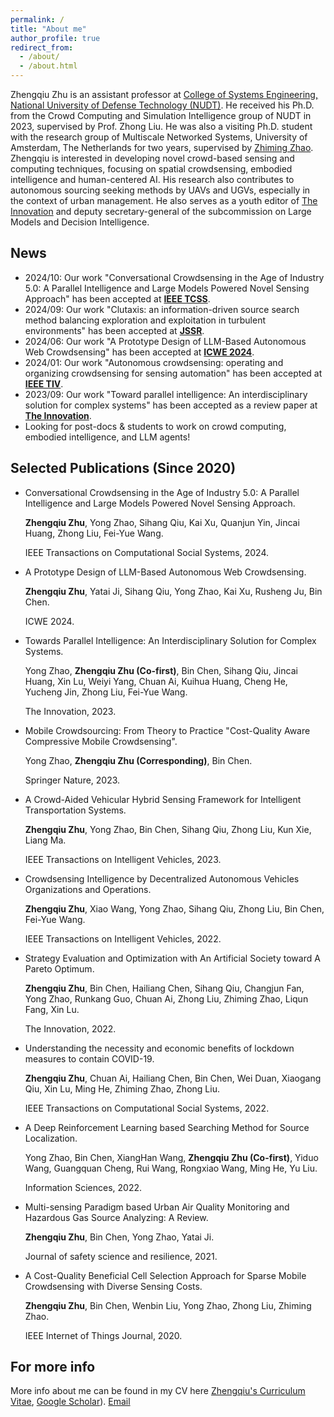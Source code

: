 ```yaml
---
permalink: /
title: "About me"
author_profile: true
redirect_from: 
  - /about/
  - /about.html
---
```


Zhengqiu Zhu is an assistant professor at [College of Systems Engineering, National University of Defense Technology (NUDT)](https://www.nudt.edu.cn/). He received his Ph.D. from the Crowd Computing and Simulation Intelligence group of NUDT in 2023, supervised by Prof. Zhong Liu. He was also a visiting Ph.D. student with the research group of Multiscale Networked Systems, University of Amsterdam, The Netherlands for two years, supervised by [Zhiming Zhao](https://staff.fnwi.uva.nl/z.zhao/). Zhengqiu is interested in developing novel crowd-based sensing and computing techniques, focusing on spatial crowdsensing, embodied intelligence and human-centered AI. His research also contributes to autonomous sourcing seeking methods by UAVs and UGVs, especially in the context of urban management. He also serves as a youth editor of [The Innovation](https://www.the-innovation.org/) and deputy secretary-general of the subcommission on Large Models and Decision Intelligence. 

News
------
* 2024/10: Our work "Conversational Crowdsensing in the Age of Industry 5.0: A Parallel Intelligence and Large Models Powered Novel Sensing Approach" has been accepted at [**IEEE TCSS**](https://ieeexplore.ieee.org/abstract/document/10717431).
* 2024/09: Our work "Clutaxis: an information-driven source search method balancing exploration and exploitation in turbulent environments" has been accepted at [**JSSR**](https://www.sciencedirect.com/science/article/pii/S2666449624000653).
* 2024/06: Our work "A Prototype Design of LLM-Based Autonomous Web Crowdsensing" has been accepted at [**ICWE 2024**](https://link.springer.com/chapter/10.1007/978-3-031-62362-2_34).
* 2024/01: Our work "Autonomous crowdsensing: operating and organizing crowdsensing for sensing automation" has been accepted at [**IEEE TIV**](https://ieeexplore.ieee.org/abstract/document/10410218).
* 2023/09: Our work "Toward parallel intelligence: An interdisciplinary solution for complex systems" has been accepted as a review paper at [**The Innovation**](https://www.cell.com/the-innovation/fulltext/S2666-6758(23)00149-2).
* Looking for post-docs & students to work on crowd computing, embodied intelligence, and LLM agents!

Selected Publications (Since 2020)
------
* Conversational Crowdsensing in the Age of Industry 5.0: A Parallel Intelligence and Large Models Powered Novel Sensing Approach. 

  **Zhengqiu Zhu**, Yong Zhao, Sihang Qiu, Kai Xu, Quanjun Yin, Jincai Huang, Zhong Liu, Fei-Yue Wang.

  IEEE Transactions on Computational Social Systems, 2024.
* A Prototype Design of LLM-Based Autonomous Web Crowdsensing.

  **Zhengqiu Zhu**, Yatai Ji, Sihang Qiu, Yong Zhao, Kai Xu, Rusheng Ju, Bin Chen.

  ICWE 2024.
* Towards Parallel Intelligence: An Interdisciplinary Solution for Complex Systems.

  Yong Zhao, **Zhengqiu Zhu (Co-first)**, Bin Chen, Sihang Qiu, Jincai Huang, Xin Lu, Weiyi Yang, Chuan Ai, Kuihua Huang, Cheng He, Yucheng Jin, Zhong Liu, Fei-Yue Wang.

  The Innovation, 2023.
* Mobile Crowdsourcing: From Theory to Practice "Cost-Quality Aware Compressive Mobile Crowdsensing".

  Yong Zhao, **Zhengqiu Zhu (Corresponding)**, Bin Chen.

  Springer Nature, 2023.
* A Crowd-Aided Vehicular Hybrid Sensing Framework for Intelligent Transportation Systems.

  **Zhengqiu Zhu**, Yong Zhao, Bin Chen, Sihang Qiu, Zhong Liu, Kun Xie, Liang Ma.

  IEEE Transactions on Intelligent Vehicles, 2023.
* Crowdsensing Intelligence by Decentralized Autonomous Vehicles Organizations and Operations.

  **Zhengqiu Zhu**, Xiao Wang, Yong Zhao, Sihang Qiu, Zhong Liu, Bin Chen, Fei-Yue Wang.

  IEEE Transactions on Intelligent Vehicles, 2022.
* Strategy Evaluation and Optimization with An Artificial Society toward A Pareto Optimum.

  **Zhengqiu Zhu**, Bin Chen, Hailiang Chen, Sihang Qiu, Changjun Fan, Yong Zhao, Runkang Guo, Chuan Ai, Zhong Liu, Zhiming Zhao, Liqun Fang, Xin Lu.

  The Innovation, 2022.
* Understanding the necessity and economic benefits of lockdown measures to contain COVID-19.

  **Zhengqiu Zhu**, Chuan Ai, Hailiang Chen, Bin Chen, Wei Duan, Xiaogang Qiu, Xin Lu, Ming He, Zhiming Zhao, Zhong Liu.

  IEEE Transactions on Computational Social Systems, 2022.
* A Deep Reinforcement Learning based Searching Method for Source Localization.

  Yong Zhao, Bin Chen, XiangHan Wang, **Zhengqiu Zhu (Co-first)**, Yiduo Wang, Guangquan Cheng, Rui Wang, Rongxiao Wang, Ming He, Yu Liu.

  Information Sciences, 2022.
* Multi-sensing Paradigm based Urban Air Quality Monitoring and Hazardous Gas Source Analyzing: A Review.

  **Zhengqiu Zhu**, Bin Chen, Yong Zhao, Yatai Ji.

  Journal of safety science and resilience, 2021.
* A Cost-Quality Beneficial Cell Selection Approach for Sparse Mobile Crowdsensing with Diverse Sensing Costs.

  **Zhengqiu Zhu**, Bin Chen, Wenbin Liu, Yong Zhao, Zhong Liu, Zhiming Zhao.

  IEEE Internet of Things Journal, 2020.

For more info
------
More info about me can be found in my CV here [Zhengqiu's Curriculum Vitae](../files/cv_Zhengqiu_Zhu.pdf), [Google Scholar](https://scholar.google.nl/citations?user=ExnFg3IAAAAJ&hl=en)). [Email](mailto:zhuzhengqiu12@nudt.edu.cn)

